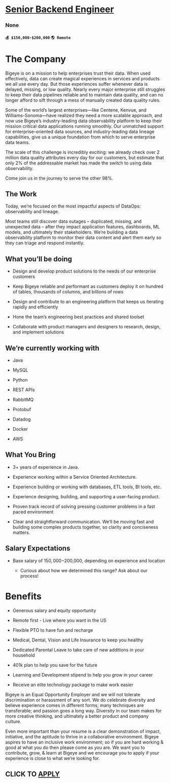 # [Senior Backend Engineer](https://www.remotewlb.com/apply/senior-backend-engineer-120944)  
### None  
#### `💰 $150,000-$200,000` `🌎 Remote`  

# **The Company**

Bigeye is on a mission to help enterprises trust their data. When used effectively, data can create magical experiences in services and products we all use every day. But those experiences suffer whenever data is delayed, missing, or low quality. Nearly every major enterprise still struggles to keep their data pipelines reliable and to maintain data quality, and can no longer afford to sift through a mess of manually created data quality rules.

Some of the world’s largest enterprises—like Centene, Kenvue, and Williams-Sonoma—have realized they need a more scalable approach, and now use Bigeye’s industry-leading data observability platform to keep their mission critical data applications running smoothly. Our unmatched support for enterprise-oriented data sources, and industry-leading data lineage capabilities, give us a unique foundation from which to serve enterprise data teams.

The scale of this challenge is incredibly exciting: we already check over 2 million data quality attributes every day for our customers, but estimate that only 2% of the addressable market has made the switch to using data observability.

Come join us in the journey to serve the other 98%.

## The Work

Today, we’re focused on the most impactful aspects of DataOps: observability and lineage.

Most teams still discover data outages – duplicated, missing, and unexpected data – after they impact application features, dashboards, ML models, and ultimately their stakeholders. We’re building a data observability platform to monitor their data content and alert them early so they can triage and respond instantly.

## What you’ll be doing

  * Design and develop product solutions to the needs of our enterprise customers

  * Keep Bigeye reliable and performant as customers deploy it on hundred of tables, thousands of columns, and billions of rows

  * Design and contribute to an engineering platform that keeps us iterating rapidly and efficiently

  * Hone the team’s engineering best practices and shared toolset

  * Collaborate with product managers and designers to research, design, and implement solutions

## We’re currently working with

  * Java

  * MySQL

  * Python

  * REST APIs

  * RabbitMQ

  * Protobuf

  * Datadog

  * Docker

  * AWS

## What You Bring

  * 3+ years of experience in Java.

  * Experience working within a Service Oriented Architecture.

  * Experience building or working with databases, ETL tools, BI tools, etc.

  * Experience designing, building, and supporting a user-facing product.

  * Proven track record of solving pressing customer problems in a fast paced environment

  * Clear and straightforward communication. We’ll be moving fast and building some complex products together, so clarity and conciseness matters.

## Salary Expectations

  * Base salary of $150,000-$200,000, depending on experience and location

    * Curious about how we determined this range? Ask about our process!

#  **Benefits**

  * Generous salary and equity opportunity

  * Remote first - Live where you want in the US

  * Flexible PTO to have fun and recharge

  * Medical, Dental, Vision and Life Insurance to keep you healthy

  * Dedicated Parental Leave to take care of new additions in your household

  * 401k plan to help you save for the future

  * Learning and Development stipend to help you grow in your career

  * Receive an elite technology package to make work easier

Bigeye is an Equal Opportunity Employer and we will not tolerate discrimination or harassment of any sort. We do celebrate diversity and believe experience comes in different forms; many techniques are transferable; and passion goes a long way. Diversity in our team makes for more creative thinking, and ultimately a better product and company culture.

Even more important than your resume is a clear demonstration of impact, initiative, and the aptitude to thrive in a collaborative environment. Bigeye aspires to have an inclusive work environment; so if you are hard working & good at what you do then please come as you are. We want you to contribute, grow, & learn at Bigeye and we encourage you to apply if your experience is close to what we’re looking for.

  
## CLICK TO [APPLY](https://www.remotewlb.com/apply/senior-backend-engineer-120944)

